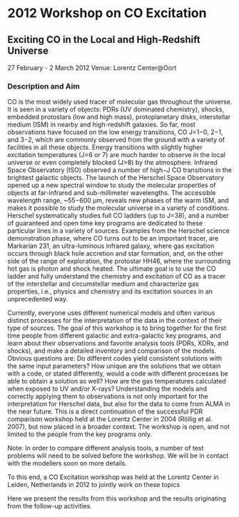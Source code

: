 # 2012 Workshop on CO Excitation

## Exciting CO in the Local and High-Redshift Universe

27 February - 2 March 2012
Venue: Lorentz Center@Oort

### Description and Aim

CO is the most widely used tracer of molecular gas throughout the universe. It is seen in a variety of objects: PDRs (UV dominated chemistry), shocks, embedded protostars (low and high mass), protoplanetary disks, interstellar medium (ISM) in nearby and high-redshift galaxies. So far, most observations have focused on the low energy transitions, CO J=1−0, 2−1, and 3−2, which are commonly observed from the ground with a variety of facilities in all these objects. Energy transitions with slightly higher excitation temperatures (J=6 or 7) are much harder to observe in the local universe or even completely blocked (J>8) by the atmosphere. Infrared Space Observatory (ISO) observed a number of high−J CO transitions in the brightest galactic objects. The launch of the Herschel Space Observatory opened up a new spectral window to study the molecular properties of objects at far-infrared and sub-millimeter wavelengths. The accessible wavelength range, ~55−600 μm, reveals new phases of the warm ISM, and makes it possible to study the molecular universe in a variety of conditions. Herschel systematically studies full CO ladders (up to J=38), and a number of guaranteed and open time key programs are dedicated to these particular lines in a variety of sources. Examples from the Herschel science demonstration phase, where CO turns out to be an important tracer, are Markarian 231, an ultra-luminous infrared galaxy, where gas excitation occurs through black hole accretion and star formation, and, on the other side of the range of exploration, the protostar HH46, where the surrounding hot gas is photon and shock heated. The ultimate goal is to use the CO ladder and fully understand the chemistry and excitation of CO as a tracer of the interstellar and circumstellar medium and characterize gas properties, i.e., physics and chemistry and its excitation sources in an unprecedented way.

Currently, everyone uses different numerical models and often various distinct processes for the interpretation of the data in the context of their type of sources. The goal of this workshop is to bring together for the first time people from different galactic and extra-galactic key programs, and learn about their observations and favorite analysis tools (PDRs, XDRs, and shocks), and make a detailed inventory and comparison of the models. Obvious questions are: Do different codes yield consistent solutions with the same input parameters? How unique are the solutions that we obtain with a code, or stated differently, would a code with different processes be able to obtain a solution as well? How are the gas temperatures calculated when exposed to UV and/or X-rays? Understanding the models and correctly applying them to observations is not only important for the interpretation for Herschel data, but also for the data to come from ALMA in the near future. This is a direct continuation of the successful PDR comparison workshop held at the Lorentz Center in 2004 (Röllig et al. 2007), but now placed in a broader context. The workshop is open, and not limited to the people from the key programs only.

Note: In order to compare different analysis tools, a number of test problems will need to be solved before the workshop. We will be in contact with the modellers soon on more details.

To this end, a CO Excitation workshop was held at the Lorentz Center in Leiden, Netherlands in 2012 to jointly work on these topics

Here we present the results from this workshop and the results originating from the follow-up activities.
